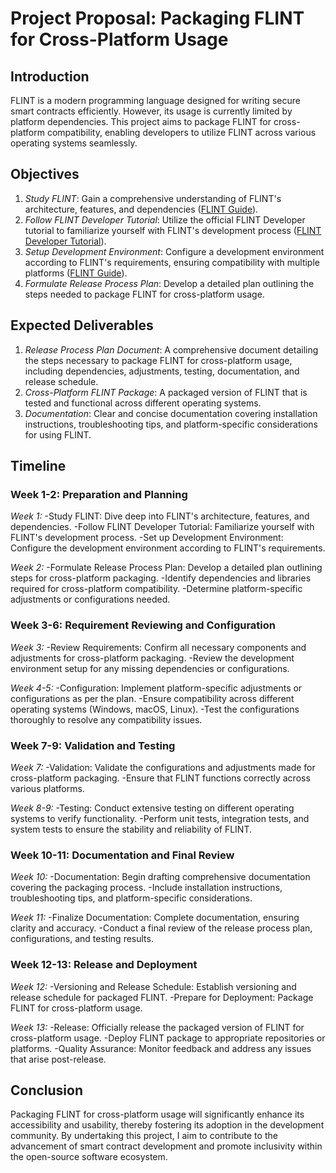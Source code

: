 # Project Proposal: Packaging FLINT for Cross-Platform Usage

## Introduction
FLINT is a modern programming language designed for writing secure smart contracts efficiently. However, its usage is currently limited by platform dependencies. This project aims to package FLINT for cross-platform compatibility, enabling developers to utilize FLINT across various operating systems seamlessly.

## Objectives
1. *Study FLINT*: Gain a comprehensive understanding of FLINT's architecture, features, and dependencies ([FLINT Guide](https://github.com/flintlang/flint-2/blob/master/docs/guide.md)).
2. *Follow FLINT Developer Tutorial*: Utilize the official FLINT Developer tutorial to familiarize yourself with FLINT's development process ([FLINT Developer Tutorial](https://github.com/flintlang/flint-2/blob/master/docs/guide.md)).
3. *Setup Development Environment*: Configure a development environment according to FLINT's requirements, ensuring compatibility with multiple platforms ([FLINT Guide](https://github.com/flintlang/flint-2/blob/master/docs/guide.md)).
4. *Formulate Release Process Plan*: Develop a detailed plan outlining the steps needed to package FLINT for cross-platform usage.

## Expected Deliverables
1. *Release Process Plan Document*: A comprehensive document detailing the steps necessary to package FLINT for cross-platform usage, including dependencies, adjustments, testing, documentation, and release schedule.
2. *Cross-Platform FLINT Package*: A packaged version of FLINT that is tested and functional across different operating systems.
3. *Documentation*: Clear and concise documentation covering installation instructions, troubleshooting tips, and platform-specific considerations for using FLINT.

## Timeline
### Week 1-2: Preparation and Planning
*Week 1:*
-Study FLINT: Dive deep into FLINT's architecture, features, and dependencies.
-Follow FLINT Developer Tutorial: Familiarize yourself with FLINT's development process.
-Set up Development Environment: Configure the development environment according to FLINT's requirements.

*Week 2:*
-Formulate Release Process Plan: Develop a detailed plan outlining steps for cross-platform packaging.
-Identify dependencies and libraries required for cross-platform compatibility.
-Determine platform-specific adjustments or configurations needed.

### Week 3-6: Requirement Reviewing and Configuration
*Week 3:*
-Review Requirements: Confirm all necessary components and adjustments for cross-platform packaging.
-Review the development environment setup for any missing dependencies or configurations.

*Week 4-5:*
-Configuration: Implement platform-specific adjustments or configurations as per the plan.
-Ensure compatibility across different operating systems (Windows, macOS, Linux).
-Test the configurations thoroughly to resolve any compatibility issues.

### Week 7-9: Validation and Testing
*Week 7:*
-Validation: Validate the configurations and adjustments made for cross-platform packaging.
-Ensure that FLINT functions correctly across various platforms.

*Week 8-9:*
-Testing: Conduct extensive testing on different operating systems to verify functionality.
-Perform unit tests, integration tests, and system tests to ensure the stability and reliability of FLINT.

### Week 10-11: Documentation and Final Review
*Week 10:*
-Documentation: Begin drafting comprehensive documentation covering the packaging process.
-Include installation instructions, troubleshooting tips, and platform-specific considerations.

*Week 11:*
-Finalize Documentation: Complete documentation, ensuring clarity and accuracy.
-Conduct a final review of the release process plan, configurations, and testing results.

### Week 12-13: Release and Deployment
*Week 12:*
-Versioning and Release Schedule: Establish versioning and release schedule for packaged FLINT.
-Prepare for Deployment: Package FLINT for cross-platform usage.

*Week 13:*
-Release: Officially release the packaged version of FLINT for cross-platform usage.
-Deploy FLINT package to appropriate repositories or platforms.
-Quality Assurance: Monitor feedback and address any issues that arise post-release.

## Conclusion
Packaging FLINT for cross-platform usage will significantly enhance its accessibility and usability, thereby fostering its adoption in the development community. By undertaking this project, I aim to contribute to the advancement of smart contract development and promote inclusivity within the open-source software ecosystem.

